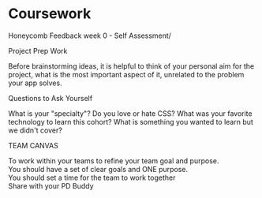 # Coursework

Honeycomb Feedback week 0 - Self Assessment/

Project Prep Work

Before brainstorming ideas, it is helpful to think of your personal aim for the project, what is the most important aspect of it, unrelated to the problem your app solves.

Questions to Ask Yourself

What is your "specialty"? Do you love or hate CSS? What was your favorite technology to learn this cohort? What is something you wanted to learn but we didn't cover?

TEAM CANVAS   
  
To work within your teams to refine your team goal and purpose.   
You should have a set of clear goals and ONE purpose.   
You should set a time for the team to work together   
Share with your PD Buddy

